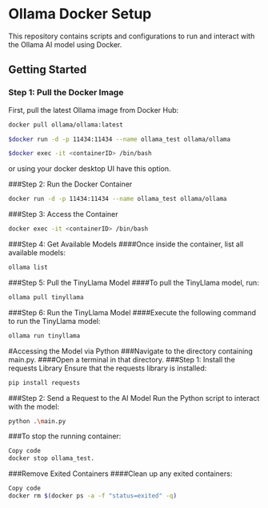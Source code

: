 # Ollama Docker Setup

This repository contains scripts and configurations to run and interact with the Ollama AI model using Docker.

## Getting Started

### Step 1: Pull the Docker Image

First, pull the latest Ollama image from Docker Hub:

```bash
docker pull ollama/ollama:latest

$docker run -d -p 11434:11434 --name ollama_test ollama/ollama

$docker exec -it <containerID> /bin/bash

```
or 
using your docker desktop UI have this option.

###Step 2: Run the Docker Container
```bash
docker run -d -p 11434:11434 --name ollama_test ollama/ollama
```
###Step 3: Access the Container
```bash
docker exec -it <containerID> /bin/bash
```

###Step 4: Get Available Models
####Once inside the container, list all available models:
```bash
ollama list

```
###Step 5: Pull the TinyLlama Model
####To pull the TinyLlama model, run:
```bash
ollama pull tinyllama

```
###Step 6: Run the TinyLlama Model
####Execute the following command to run the TinyLlama model:
```bash
ollama run tinyllama
```
#Accessing the Model via Python
###Navigate to the directory containing main.py.
####Open a terminal in that directory.
###Step 1: Install the requests Library
Ensure that the requests library is installed:
```bash
pip install requests
````
###Step 2: Send a Request to the AI Model
Run the Python script to interact with the model:

```bash
python .\main.py
```


###To stop the running container:

```bash
Copy code
docker stop ollama_test.
```
###Remove Exited Containers
####Clean up any exited containers:

```bash
Copy code
docker rm $(docker ps -a -f "status=exited" -q)

```
